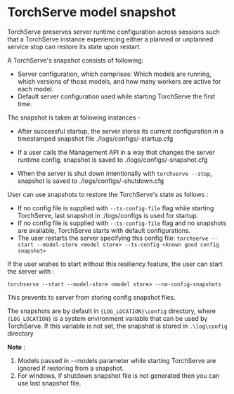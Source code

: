 # TorchServe model snapshot

TorchServe preserves server runtime configuration across sessions such that a TorchServe instance experiencing either a planned or unplanned service stop can restore its state upon restart.
 
A TorchServe's snapshot consists of following:

 - Server configuration, which comprises: Which models are running, which versions of those models, and how many workers are active for each model.
 - Default server configuration used while starting TorchServe the first time.
 
The snapshot is taken at following instances -

 - After successful startup, the server stores its current configuration in a timestamped snapshot file ./logs/configs/<yyyyMMddHHmmssSSS>-startup.cfg

 - If a user calls the Management API in a way that changes the server runtime config, snapshot is saved to ./logs/configs/<yyyyMMddHHmmssSSS>-snapshot.cfg

 - When the server is shut down intentionally with `torchserve --stop`, snapshot is saved to ./logs/configs/<yyyyMMddHHmmssSSS>-shutdown.cfg

User can use snapshots to restore the TorchServe's state as follows :

 - If no config file is supplied with `--ts-config-file` flag while starting TorchServe, last snapshot in ./logs/configs is used for startup.
 - If no config file is supplied with `--ts-config-file` flag and no snapshots are available, TorchServe starts with default configurations.
 - The user restarts the server specifying this config file: `torchserve --start --model-store <model store> --ts-config <known good config snapshot>`
 

If the user wishes to start without this resiliency feature, the user can start the server with :

`torchserve --start --model-store <model store> --no-config-snapshots`

This prevents to server from storing config snapshot files.

The snapshots are by default in `{LOG_LOCATION}\config` directory, where `{LOG_LOCATION}` is a system environment variable that can be used by TorchServe. If this variable is not set, the snapshot is stored in  `.\log\config` directory 

**Note** : 
1. Models passed in --models parameter while starting TorchServe are ignored if restoring from a snapshot.
2. For windows, if shutdown snapshot file is not generated then you can use last snapshot file.